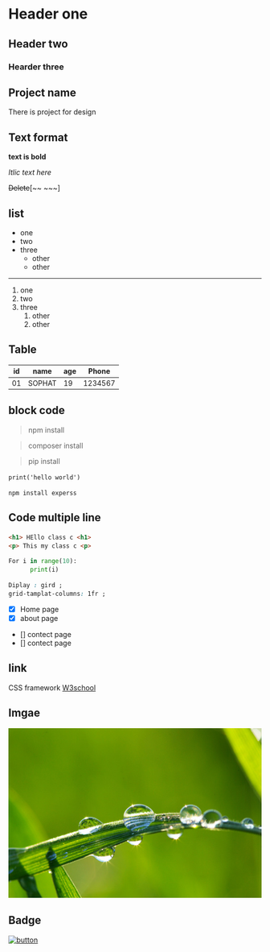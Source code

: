 # Header one
## Header two
### Hearder three


## Project name 
There is project for design
## Text format 
**text is bold**

*Itlic text here*

~~Delete~~[~~ ~~~]

## list

- one
- two
- three 
    - other
    - other
---
1. one
2. two
3. three
      1. other
      2. other

## Table 
| id | name | age | Phone |
|----|------|-----|-------|
| 01 |SOPHAT|  19 |1234567|

## block code 
> npm install

> composer install

> pip install 

`print('hello world')`

`npm install experss`

## Code multiple line
```html 
<h1> HEllo class c <h1>
<p> This my class c <p>
```
```Python
For i in range(10):
      print(i)
```
```css
Diplay : gird ;
grid-tamplat-columns: 1fr ;
```

- [x] Home page
- [x] about page
- [] contect page
- [] contect page

## link 
CSS framework [W3school](https://pythontutor.com/render.html#mode=display)

## Imgae 

![Imgae](image.png)

## Badge

[![button](https://img.shields.io/badge/Visit-Website-blue)](https://pythontutor.com/render.html#mode=display)